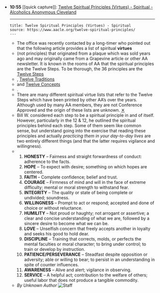 - **10:55** [[quick capture]]:  [Twelve Spiritual Principles (Virtues) - Spiritual - Alcoholics Anonymous Cleveland](https://www.aacle.org/twelve-spiritual-principles/)
	- ---
	  title: Twelve Spiritual Principles (Virtues) - Spiritual
	  source: https://www.aacle.org/twelve-spiritual-principles/
	  ---
	- The office was recently contacted by a long-timer who pointed out that the following article provides a list of spiritual
	  **virtues**
	- (not principles) that originated from a plaque which was sold years ago and may originally came from a Grapevine article or other AA newsletter. It is known in the rooms of AA that the spiritual principles are the Twelve Steps. To be thorough, the 36 principles are the
	  [Twelve Steps](https://www.aacle.org/what-is-aa/twelve-steps/)
	- ,
	  [Twelve Traditions](https://www.aacle.org/what-is-aa/twelve-traditions/)
	- and
	  [Twelve Concepts](https://www.aacle.org/product/the-12-concepts-for-world-service/)
	- .
	- There are many different spiritual virtue lists that refer to the Twelve Steps which have been printed by other AA’s over the years. Although used by many AA members, they are not Conference Approved and the origin of these lists are unknown.
	  [✕](#)
	- Bill W. considered each step to be a spiritual principle in and of itself. However, particularly in the 12 & 12, he outlined the spiritual principles behind each step. Some of them seem like common sense, but understand going into the exercise that reading these principles and actually *practicing them in your day-to-day lives* are two entirely different things (and that the latter requires vigilance and willingness).
	- 1. **HONESTY** – Fairness and straight forwardness of conduct: adherence to the facts.
	  2. **HOPE** – To expect with desire; something on which hopes are centered.
	  3. **FAITH** – Complete confidence; belief and trust.
	  4. **COURAGE** – Firmness of mind and will in the face of extreme difficulty; mental or moral strength to withstand fear.
	  5. **INTEGRITY** – The quality or state of being complete or undivided; soundness.
	  6. **WILLINGNESS** – Prompt to act or respond; accepted and done of choice or without reluctance.
	  7. **HUMILITY** – Not proud or haughty; not arrogant or assertive; a clear and concise understanding of what we are, followed by a sincere desire to become what we can be.
	  8. **LOVE** – Unselfish concern that freely accepts another in loyalty and seeks his good to hold dear.
	  9. **DISCIPLINE** – Training that corrects, molds, or perfects the mental faculties or moral character; to bring under control; to train or develop by instruction.
	  10. **PATIENCE/PERSEVERANCE** – Steadfast despite opposition or adversity; able or willing to bear; to persist in an understanding in spite of counter influences.
	  11. **AWARENESS** – Alive and alert; vigilance in observing.
	  12. **SERVICE** – A helpful act; contribution to the welfare of others; useful labor that does not produce a tangible commodity.
	- *By Unknown Author*
	  ![Staff](https://secure.gravatar.com/avatar/9647e0d98cbef4df813651b281fb134a82a2aa51876dc0512690743cdeda12b6?s=64&d=mm&r=g)